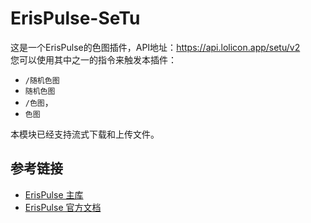 # ErisPulse-SeTu
这是一个ErisPulse的色图插件，API地址：<https://api.lolicon.app/setu/v2>  
您可以使用其中之一的指令来触发本插件：
- `/随机色图`
- `随机色图`
- `/色图`，
- `色图`

本模块已经支持流式下载和上传文件。

## 参考链接

- [ErisPulse 主库](https://github.com/ErisPulse/ErisPulse/)
- [ErisPulse 官方文档](https://www.erisdev.com)